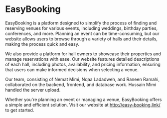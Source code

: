 # EasyBooking
EasyBooking is a platform designed to simplify the process of finding and reserving venues for various events, including weddings, birthday parties, conferences, and more. Planning an event can be time-consuming, but our website allows users to browse through a variety of halls and their details, making the process quick and easy.

We also provide a platform for hall owners to showcase their properties and manage reservations with ease. Our website features detailed descriptions of each hall, including photos, availability, and pricing information, ensuring that users can make informed decisions when selecting a venue.

Our team, consisting of Nemat Mimi, Nqaa Ladadweh, and Raneen Ramahi, collaborated on the backend, frontend, and database work. Hussain Mimi handled the server upload.

Whether you're planning an event or managing a venue, EasyBooking offers a simple and efficient solution. Visit our website at http://easy-booking.link/ to get started.

